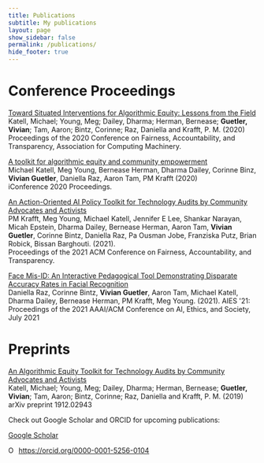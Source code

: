 ```yaml
---
title: Publications
subtitle: My publications 
layout: page
show_sidebar: false
permalink: /publications/
hide_footer: true
---
```



# Conference Proceedings

<a href ="https://dl.acm.org/doi/abs/10.1145/3351095.3372874" target="_blank">Toward Situated Interventions for Algorithmic Equity: Lessons from the Field</a><br/> 
Katell, Michael; Young, Meg; Dailey, Dharma; Herman, Bernease; **Guetler, Vivian**; Tam, Aaron; Bintz, Corinne; Raz, Daniella and Krafft, P. M. (2020)<br/>
Proceedings of the 2020 Conference on Fairness, Accountability, and Transparency, Association for Computing Machinery.<br/>

<a href = "http://hdl.handle.net/2142/106571" target="_blank">A toolkit for algorithmic equity and community empowerment</a> <br/>
Michael Katell, Meg Young, Bernease Herman, Dharma Dailey, Corinne Binz, **Vivian Guetler**, Daniella Raz, Aaron Tam, PM Krafft (2020)<br/>
iConference 2020 Proceedings. 

<a href = "https://dl.acm.org/doi/abs/10.1145/3442188.3445938" target= "_blank"> An Action-Oriented AI Policy Toolkit for Technology Audits by Community Advocates and Activists</a><br/>
PM Krafft, Meg Young, Michael Katell, Jennifer E Lee, Shankar Narayan, Micah Epstein, Dharma Dailey, Bernease Herman, Aaron Tam, **Vivian Guetler**, Corinne Bintz, Daniella Raz, Pa Ousman Jobe, Franziska Putz, Brian Robick, Bissan Barghouti. (2021). <br/>
Proceedings of the 2021 ACM Conference on Fairness, Accountability, and Transparency.

<a href = "https://dl.acm.org/doi/abs/10.1145/3461702.3462627" target = "_blank"> Face Mis-ID: An Interactive Pedagogical Tool Demonstrating Disparate Accuracy Rates in Facial Recognition</a><br/>
Daniella Raz, Corinne Bintz, **Vivian Guetler**, Aaron Tam, Michael Katell, Dharma Dailey, Bernease Herman, PM Krafft, Meg Young. (2021).
AIES '21: Proceedings of the 2021 AAAI/ACM Conference on AI, Ethics, and Society, July 2021 


# Preprints

<a href="https://arxiv.org/abs/1912.02943" target="_blank">An Algorithmic Equity Toolkit for Technology Audits by Community Advocates and Activists</a> <br/>
Katell, Michael; Young, Meg; Dailey, Dharma; Herman, Bernease; **Guetler, Vivian**; Tam, Aaron; Bintz, Corinne; Raz, Daniella and Krafft, P. M. (2019) <br/>
arXiv preprint 1912.02943



Check out Google Scholar and ORCID for upcoming publications:

<a href="https://scholar.google.com/citations?hl=en&user=0G8LgsYAAAAJ&view_op=list_works&authuser=1 gmla=AJsN-F4inPXhVAoqjhbLADKcJZ0C6FCbSCyDNQ5ARO_g85PmDg8C_cxDhNn2E1yzB8souySN8xp1zALUKyo1FCkYIISa-iQ9vA" target="_blank">Google Scholar</a>

<div itemscope itemtype="https://schema.org/Person"><a itemprop="sameAs" content="https://orcid.org/0000-0001-5256-0104" href="https://orcid.org/0000-0001-5256-0104" target="orcid.widget" rel="me noopener noreferrer" style="vertical-align:top;"><img src="https://orcid.org/sites/default/files/images/orcid_16x16.png" style="width:1em;margin-right:.5em;" alt="ORCID iD icon">https://orcid.org/0000-0001-5256-0104</a></div>
